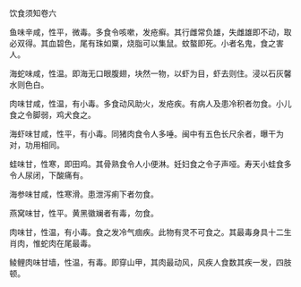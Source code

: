 饮食须知卷六

鱼味辛咸，性平，微毒。多食令咳嗽，发疮癣。其行雌常负雄，失雌雄即不动，取必双得。其血碧色，尾有珠如粟，烧脂可以集鼠。蚊螯即死。小者名鬼，食之害人。

海蛇味咸，性温。即海无口眼腹翅，块然一物，以虾为目，虾去则住。浸以石灰馨水则色白。

肉味甘咸，性温，有小毒。多食动风助火，发疮疾。有病人及患冷积者勿食。小儿食之令脚弱，鸡犬食之。

海虾味甘咸，性平，有小毒。同猪肉食令人多唾。闽中有五色长尺余者，曝干为对，功用相同。

蛙味甘，性寒，即田鸡。其骨熟食令人小便淋。妊妇食之令子声哑。寿天小蛙食多令人尿闭，下酸痛有。

海参味甘咸，性寒滑。患泄泻痢下者勿食。

燕窝味甘，性平。黄黑徽斓者有毒，勿食。

肉味甘，性温，有小毒。食之发冷气痼疾。此物有灵不可食之。其最毒身具十二生肖肉，惟蛇肉在尾最毒。

鲮鲤肉味甘墙，性温，有毒。即穿山甲，其肉最动风，风疾人食数其疾一发，四肢顿。